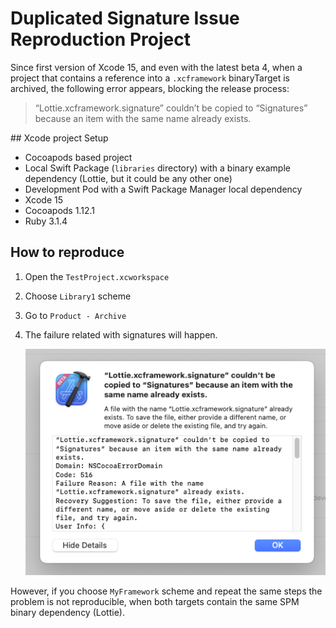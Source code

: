 # Duplicated Signature Issue Reproduction Project

Since first version of Xcode 15, and even with the latest beta 4, when a project that contains
a reference into a `.xcframework` binaryTarget is archived, the following error appears, blocking the release process:


> “Lottie.xcframework.signature” couldn’t be copied to “Signatures” because an item with the same name already exists.


## Xcode project Setup

- Cocoapods based project
- Local Swift Package (`libraries` directory) with a binary example dependency (Lottie, but it could be any other one)
- Development Pod with a Swift Package Manager local dependency
- Xcode 15
- Cocoapods 1.12.1
- Ruby 3.1.4

## How to reproduce

1. Open the `TestProject.xcworkspace`

3. Choose `Library1` scheme

4. Go to  `Product - Archive`

5. The failure related with signatures will happen.

    ![failure screenshot](failure.png)


However, if you choose `MyFramework` scheme and repeat the same steps the problem is not reproducible, when both targets contain the same SPM binary dependency (Lottie).

